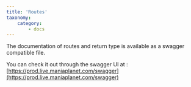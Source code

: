 ```yaml
---
title: 'Routes'
taxonomy:
    category:
        - docs
---
```


The documentation of routes and return type is available as a swagger compatible file.

You can check it out through the swagger UI at : [https://prod.live.maniaplanet.com/swagger](https://prod.live.maniaplanet.com/swagger)
